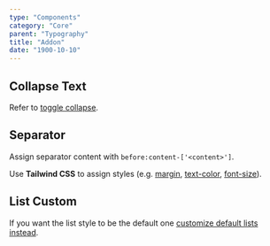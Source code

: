 ```yaml
---
type: "Components"
category: "Core"
parent: "Typography"
title: "Addon"
date: "1900-10-10"
---
```


## Collapse Text

Refer to [toggle collapse](/components/toggle/animation#collapse).

## Separator

Assign separator content with `before:content-['<content>']`.

Use **Tailwind CSS** to assign styles (e.g. [margin](https://tailwindcss.com/docs/margin), [text-color](https://tailwindcss.com/docs/text-color), [font-size](https://tailwindcss.com/docs/font-size)).

<demo>
  <demoinline src="demos/components/typography/separator">
  </demoinline>
</demo>

## List Custom

If you want the list style to be the default one [customize default lists instead](/components/typography/content#list).

<demo>
  <demoinline src="demos/components/typography/listcustom">
  </demoinline>
</demo>
